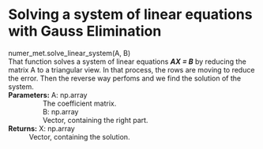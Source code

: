 # Solving a system of linear equations with Gauss Elimination
numer_met.solve_linear_system(A, B) <br />
That function solves a system of linear equations ***AX = B*** by reducing the matrix A to a triangular view. In that process, the rows are moving to reduce the error. Then the reverse way perfoms and we find the solution of the system. <br />
**Parameters:**  A: np.array <br />
&emsp;&emsp;&emsp;&emsp;&emsp;The coefficient matrix. <br />
&emsp;&emsp;&emsp;&emsp;&emsp;B: np.array <br />
&emsp;&emsp;&emsp;&emsp;&emsp;Vector, containing the right part. <br />
**Returns:**  X: np.array <br />
&emsp;&emsp;&emsp;Vector, containing the solution. <br />
